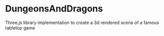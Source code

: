 # DungeonsAndDragons
Three.js library implementation to create a 3d rendered scene of a famous tabletop game

